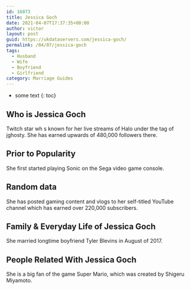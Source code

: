 ```yaml
---
id: 16073
title: Jessica Goch
date: 2021-04-07T17:37:35+00:00
author: victor
layout: post
guid: https://ukdataservers.com/jessica-goch/
permalink: /04/07/jessica-goch
tags:
  - Husband
  - Wife
  - Boyfriend
  - Girlfriend
category: Marriage Guides
---
```


* some text
{: toc}

## Who is Jessica Goch



Twitch star wh s known for her live streams of Halo under the tag of jghosty. She has earned upwards of 480,000 followers there. 

                                
## Prior to Popularity



She first started playing Sonic on the Sega video game console. 

                                
## Random data



She has posted gaming content and vlogs to her self-titled YouTube channel which has earned over 220,000 subscribers. 

                                
## Family & Everyday Life of Jessica Goch



She married longtime boyfriend Tyler Blevins in August of 2017.

                                
## People Related With Jessica Goch



She is a big fan of the game Super Mario, which was created by Shigeru Miyamoto. 

                
              
            
          
          
          